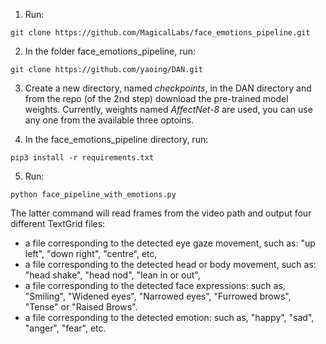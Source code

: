 1. Run:
```
git clone https://github.com/MagicalLabs/face_emotions_pipeline.git
```
2. In the folder face_emotions_pipeline, run:
```
git clone https://github.com/yaoing/DAN.git
```
3. Create a new directory, named *checkpoints*, in the DAN directory and from the repo (of the 2nd step) download the pre-trained model weights. Currently, weights named *AffectNet-8* are used, you can use any one from the available three optoins.

4. In the face_emotions_pipeline directory, run: 
```
pip3 install -r requirements.txt
```
5. Run: 
```
python face_pipeline_with_emotions.py 
```

The latter command will read frames from the video path and output four different TextGrid files: 
- a file corresponding to the detected eye gaze movement, such as: "up left", "down right", "centre", etc,
- a file corresponding to the detected head or body movement, such as: "head shake", "head nod", "lean in or out",
- a file corresponding to the detected face expressions: such as, "Smiling", "Widened eyes", "Narrowed eyes", "Furrowed brows", "Tense" or "Raised Brows".
- a file corresponding to the detected emotion: such as, "happy", "sad", "anger", "fear", etc.

